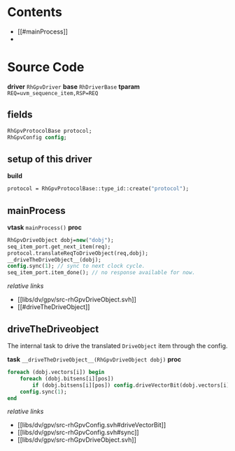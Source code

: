 # Contents
- [[#mainProcess]]
- 
# Source Code
**driver** `RhGpvDriver`
**base** `RhDriverBase`
**tparam** `REQ=uvm_sequence_item,RSP=REQ`

## fields
```systemverilog
RhGpvProtocolBase protocol;
RhGpvConfig config;
```
## setup of this driver
**build**
```systemverilog
protocol = RhGpvProtocolBase::type_id::create("protocol");
```
## mainProcess
**vtask** `mainProcess()`
**proc**
```systemverilog
RhGpvDriveObject dobj=new("dobj");
seq_item_port.get_next_item(req);
protocol.translateReqToDriveObject(req,dobj);
__driveTheDriveObject__(dobj);
config.sync(1); // sync to next clock cycle.
seq_item_port.item_done(); // no response available for now.
```
*relative links*
- [[libs/dv/gpv/src-rhGpvDriveObject.svh]]
- [[#driveTheDriveObject]] 

## driveTheDriveobject
The internal task to drive the translated `DriveObject` item through the config.

**task** `__driveTheDriveObject__(RhGpvDriveObject dobj)`
**proc**
```systemverilog
foreach (dobj.vectors[i]) begin
	foreach (dobj.bitsens[i][pos])
		if (dobj.bitsens[i][pos]) config.driveVectorBit(dobj.vectors[i][pos],pos);
	config.sync(1);
end
```
*relative links*
- [[libs/dv/gpv/src-rhGpvConfig.svh#driveVectorBit]]
- [[libs/dv/gpv/src-rhGpvConfig.svh#sync]]
- [[libs/dv/gpv/src-rhGpvDriveObject.svh]]

